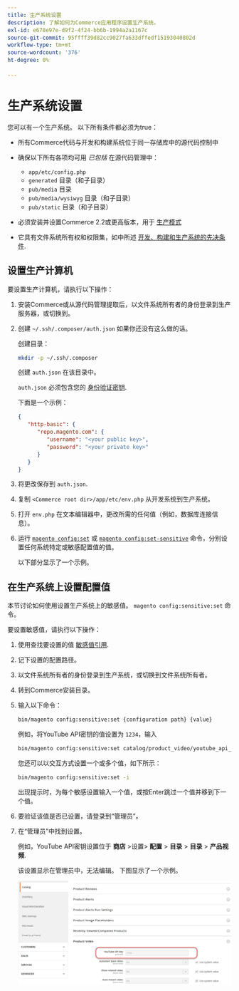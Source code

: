 ```yaml
---
title: 生产系统设置
description: 了解如何为Commerce应用程序设置生产系统。
exl-id: e678e97e-d9f2-4f24-bb6b-1994a2a1167c
source-git-commit: 95ffff39d82cc9027fa633dffedf15193040802d
workflow-type: tm+mt
source-wordcount: '376'
ht-degree: 0%

---
```


# 生产系统设置

您可以有一个生产系统。 以下所有条件都必须为true：

- 所有Commerce代码与开发和构建系统位于同一存储库中的源代码控制中
- 确保以下所有各项均可用 _已包括_ 在源代码管理中：

   - `app/etc/config.php`
   - `generated` 目录（和子目录）
   - `pub/media` 目录
   - `pub/media/wysiwyg` 目录（和子目录）
   - `pub/static` 目录（和子目录）

- 必须安装并设置Commerce 2.2或更高版本，用于 [生产模式](../bootstrap/application-modes.md#production-mode)
- 它具有文件系统所有权和权限集，如中所述 [开发、构建和生产系统的先决条件](../deployment/prerequisites.md).

## 设置生产计算机

要设置生产计算机，请执行以下操作：

1. 安装Commerce或从源代码管理提取后，以文件系统所有者的身份登录到生产服务器，或切换到。
1. 创建 `~/.ssh/.composer/auth.json` 如果你还没有这么做的话。

   创建目录：

   ```bash
   mkdir -p ~/.ssh/.composer
   ```

   创建 `auth.json` 在该目录中。

   `auth.json` 必须包含您的 [身份验证密钥](../../installation/prerequisites/authentication-keys.md).

   下面是一个示例：

   ```json
   {
      "http-basic": {
         "repo.magento.com": {
            "username": "<your public key>",
            "password": "<your private key>"
         }
      }
   }
   ```

1. 将更改保存到 `auth.json`.
1. 复制 `<Commerce root dir>/app/etc/env.php` 从开发系统到生产系统。
1. 打开 `env.php` 在文本编辑器中，更改所需的任何值（例如，数据库连接信息）。
1. 运行 [`magento config:set`](../cli/set-configuration-values.md) 或 [`magento config:set-sensitive`](../cli/set-configuration-values.md) 命令，分别设置任何系统特定或敏感配置值的值。

   以下部分显示了一个示例。

## 在生产系统上设置配置值

本节讨论如何使用设置生产系统上的敏感值。 `magento config:sensitive:set` 命令。

要设置敏感值，请执行以下操作：

1. 使用查找要设置的值 [敏感值引用](../reference/config-reference-sens.md).
1. 记下设置的配置路径。
1. 以文件系统所有者的身份登录到生产系统，或切换到文件系统所有者。
1. 转到Commerce安装目录。
1. 输入以下命令：

   ```bash
   bin/magento config:sensitive:set {configuration path} {value}
   ```

   例如，将YouTube API密钥的值设置为 `1234`，输入

   ```bash
   bin/magento config:sensitive:set catalog/product_video/youtube_api_key 1234
   ```

   您还可以以交互方式设置一个或多个值，如下所示：

   ```bash
   bin/magento config:sensitive:set -i
   ```

   出现提示时，为每个敏感设置输入一个值，或按Enter跳过一个值并移到下一个值。

1. 要验证该值是否已设置，请登录到“管理员”。
1. 在“管理员”中找到设置。

   例如，YouTube API密钥设置位于 **商店** >设置> **配置** > **目录** > **目录** > **产品视频**.

   该设置显示在管理员中，无法编辑。 下图显示了一个示例。

   ![管理员中的敏感设置](../../assets/configuration/sensitive-set.png)
